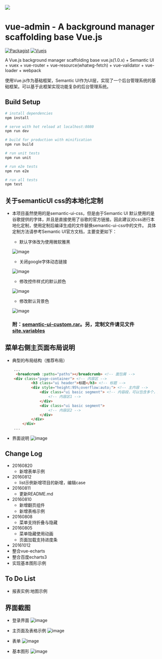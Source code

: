 ![](https://github.com/rootsli/vueadmin/blob/master/doc/img/logo.png)

vue-admin - A background manager scaffolding base Vue.js
========================================================
<!--[![Build Status](https://api.travis-ci.org/rootsli/vueadmin.svg?branch=master)](https://travis-ci.org/rootsli/vueadmin)-->
[![Packagist](https://img.shields.io/badge/packagist-1.1.2-blue.svg)](https://packagist.org/packages/vueadmin/vue-admin)
[![Vuejs](https://img.shields.io/badge/%20Powered%20by%20-%20Vuejs%201.x.x%20-green.svg?style=flat)](http://cn.vuejs.org/)

A Vue.js background manager scaffolding base vue.js(1.0.x) + Semantic UI + vuex + vue-router + vue-resource(whatwg-fetch) + vue-validator + vue-loader + webpack

使用Vue.js作为基础框架，Semantic UI作为UI层，实现了一个后台管理系统的基础框架。可以基于此框架实现功能复杂的后台管理系统。

## Build Setup

``` bash
# install dependencies
npm install

# serve with hot reload at localhost:8080
npm run dev

# build for production with minification
npm run build

# run unit tests
npm run unit

# run e2e tests
npm run e2e

# run all tests
npm test
```
 
## 关于semanticUI css的本地化定制
* 本项目虽然使用的是semantic-ui-css，但是由于Semantic UI 默认使用的是谷歌提供的字体，并且是直接使用了谷歌的官方链接。因此建议对css进行本地化定制，使用定制后编译生成的文件替换semantic-ui-css中的文件。
具体定制方法请参考Semantic UI官方文档，主要变更如下：
    * 默认字体改为使用微软雅黑
    
    ![image](https://github.com/rootsli/vueadmin/blob/master/doc/img/custom1.jpg)

    * 关闭google字体动态链接
    
    ![image](https://github.com/rootsli/vueadmin/blob/master/doc/img/custom2.jpg)

    * 修改控件样式的默认颜色
    
    ![image](https://github.com/rootsli/vueadmin/blob/master/doc/img/custom3.jpg)

    * 修改默认背景色
    
    ![image](https://github.com/rootsli/vueadmin/blob/master/doc/img/custom4.jpg)

    ### 附：[semantic-ui-custom.rar](https://github.com/rootsli/vueadmin/blob/master/doc/semantic-ui-custom.rar)。另，定制文件请见文件[site.variables](https://github.com/rootsli/vueadmin/blob/master/doc/site.variables)

## 菜单右侧主页面布局说明
* 典型的布局结构（推荐布局）
```html
    ...
     <breadcrumb :paths="paths"></breadcrumb> <!-- 面包屑 -->
    <div class="page-container"> <!-- 内容区 -->
            <h3 class="ui header">标题</h3> <!-- 标题 -->
            <div style="height:95%;overflow:auto;"> <!-- 主内容 -->
                <div class="ui basic segment"> <!-- 内容段，可以包含多个，至少包含一个 -->  
                    <!-- 内容区1 -->     
                </div>
                <div class="ui basic segment">
                    <!-- 内容区2 -->                
                </div>
            </div>
        </div>
    ...
```

* 界面说明
  ![image](https://github.com/rootsli/vueadmin/blob/master/doc/img/container-layout.jpg)

## Change Log
- 20160820
  - 新增表单示例
- 20160812
  - list示例新增项目的新增，编辑case
- 20160811
  - 更新README.md
- 20160810
  - 新增翻页组件
  - 新增表格示例
- 20160808
  - 菜单支持折叠与隐藏
- 20160805
  - 菜单隐藏使用动画
  - 页面加载支持进度条
- 20161012
- 整合vue-echarts
- 整合百度echarts3
- 实现基本图形示例

## To Do List
  - 报表实例:地图示例
  
## 界面截图
  - 登录界面
  ![image](https://github.com/rootsli/vueadmin/blob/master/doc/img/login.jpg)

  - 主页面及表格示例
  ![image](https://github.com/rootsli/vueadmin/blob/master/doc/img/main.jpg)

  - 表单
  ![image](https://github.com/rootsli/vueadmin/blob/master/doc/img/form.jpg)
  
  - 基本图形
    ![image](https://github.com/rootsli/vueadmin/blob/master/doc/img/basecharts.jpg)